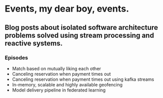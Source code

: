 # Events, my dear boy, events.

## Blog posts about isolated software architecture problems solved using stream processing and reactive systems.

### Episodes
 - Match based on mutually liking each other
 - Canceling reservation when payment times out
 - Canceling reservation when payment times out using kafka streams
 - In-memory, scalable and highly available geofencing
 - Model delivery pipeline in federated learning 

